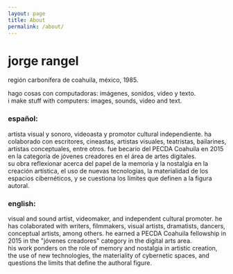 ```yaml
---
layout: page
title: About
permalink: /about/
---
```


# jorge rangel

región carbonífera de coahuila, méxico, 1985.

hago cosas con computadoras: imágenes, sonidos, video y texto.  
i make stuff with computers: images, sounds, video and text.

### español:

artista visual y sonoro, videoasta y promotor cultural independiente. ha colaborado con escritores, cineastas, artistas visuales, teatristas, bailarines, artistas conceptuales, entre otros. fue becario del PECDA Coahuila en 2015 en la categoría de jóvenes creadores en el área de artes digitales.  
su obra reflexionar acerca del papel de la memoria y la nostalgia en la creación artística, el uso de nuevas tecnologías, la materialidad de los espacios cibernéticos, y se cuestiona los límites que definen a la figura autoral.

### english:

visual and sound artist, videomaker, and independent cultural promoter. he has colaborated with writers, filmmakers, visual artists, dramatists, dancers, conceptual artists, among others. he earned a PECDA Coahuila fellowship in 2015 in the "jóvenes creadores" category in the digital arts area.  
his work ponders on the role of memory and nostalgia in artistic creation, the use of new technologies, the materiality of cybernetic spaces, and questions the limits that define the authoral figure.
